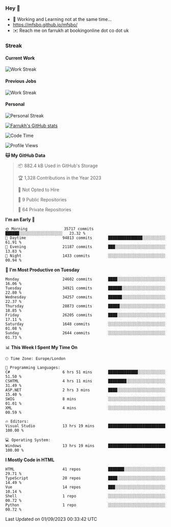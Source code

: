 ### Hey 👋

- 🏃 Working and Learning not at the same time...
- https://mfsbo.github.io/mfsbo/
- ✉️ Reach me on farrukh at bookingonline dot co dot uk

### Streak
#### Current Work
![Work Streak](https://streak-stats.demolab.com/?user=mfsbo)
#### Previous Jobs
![Work Streak](https://streak-stats.demolab.com/?user=farrukhcw)
#### Personal
![Personal Streak](https://streak-stats.demolab.com/?user=farrukhsubhani)

[![Farrukh's GitHub stats](https://github-readme-stats.vercel.app/api?username=mfsbo&hide=stars&count_private=true)](https://github.com/mfsbo/)

<!--START_SECTION:waka-->
![Code Time](http://img.shields.io/badge/Code%20Time-405%20hrs%2019%20mins-blue)

![Profile Views](http://img.shields.io/badge/Profile%20Views-0-blue)

**🐱 My GitHub Data** 

> 📦 882.4 kB Used in GitHub's Storage 
 > 
> 🏆 1,328 Contributions in the Year 2023
 > 
> 🚫 Not Opted to Hire
 > 
> 📜 9 Public Repositories 
 > 
> 🔑 64 Private Repositories 
 > 
**I'm an Early 🐤** 

```text
🌞 Morning                35717 commits       ██████░░░░░░░░░░░░░░░░░░░   23.32 % 
🌆 Daytime                94813 commits       ███████████████░░░░░░░░░░   61.91 % 
🌃 Evening                21187 commits       ███░░░░░░░░░░░░░░░░░░░░░░   13.83 % 
🌙 Night                  1433 commits        ░░░░░░░░░░░░░░░░░░░░░░░░░   00.94 % 
```
📅 **I'm Most Productive on Tuesday** 

```text
Monday                   24602 commits       ████░░░░░░░░░░░░░░░░░░░░░   16.06 % 
Tuesday                  34921 commits       ██████░░░░░░░░░░░░░░░░░░░   22.80 % 
Wednesday                34257 commits       ██████░░░░░░░░░░░░░░░░░░░   22.37 % 
Thursday                 28873 commits       █████░░░░░░░░░░░░░░░░░░░░   18.85 % 
Friday                   26205 commits       ████░░░░░░░░░░░░░░░░░░░░░   17.11 % 
Saturday                 1648 commits        ░░░░░░░░░░░░░░░░░░░░░░░░░   01.08 % 
Sunday                   2644 commits        ░░░░░░░░░░░░░░░░░░░░░░░░░   01.73 % 
```


📊 **This Week I Spent My Time On** 

```text
🕑︎ Time Zone: Europe/London

💬 Programming Languages: 
C#                       6 hrs 51 mins       █████████████░░░░░░░░░░░░   51.50 % 
CSHTML                   4 hrs 11 mins       ████████░░░░░░░░░░░░░░░░░   31.49 % 
ASP.NET                  2 hrs 3 mins        ████░░░░░░░░░░░░░░░░░░░░░   15.40 % 
SWIG                     8 mins              ░░░░░░░░░░░░░░░░░░░░░░░░░   01.01 % 
XML                      4 mins              ░░░░░░░░░░░░░░░░░░░░░░░░░   00.59 % 

🔥 Editors: 
Visual Studio            13 hrs 19 mins      █████████████████████████   100.00 % 

💻 Operating System: 
Windows                  13 hrs 19 mins      █████████████████████████   100.00 % 
```

**I Mostly Code in HTML** 

```text
HTML                     41 repos            ███████░░░░░░░░░░░░░░░░░░   29.71 % 
TypeScript               20 repos            ████░░░░░░░░░░░░░░░░░░░░░   14.49 % 
Vue                      14 repos            ███░░░░░░░░░░░░░░░░░░░░░░   10.14 % 
Shell                    1 repo              ░░░░░░░░░░░░░░░░░░░░░░░░░   00.72 % 
Python                   1 repo              ░░░░░░░░░░░░░░░░░░░░░░░░░   00.72 % 
```




 Last Updated on 01/09/2023 00:33:42 UTC
<!--END_SECTION:waka-->
<!--
**mfsbo/mfsbo** is a ✨ _special_ ✨ repository because its `README.md` (this file) appears on your GitHub profile.

Here are some ideas to get you started:

- 🔭 I’m currently working on ...
- 🌱 I’m currently learning ...
- 👯 I’m looking to collaborate on ...
- 🤔 I’m looking for help with ...
- 💬 Ask me about ...
- 📫 How to reach me: ...
- 😄 Pronouns: ...
- ⚡ Fun fact: ...
-->
